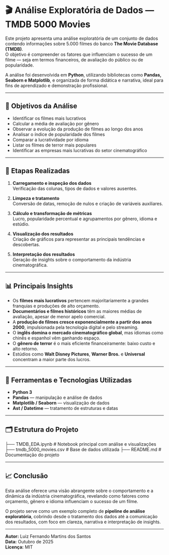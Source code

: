 # 🎬 Análise Exploratória de Dados — TMDB 5000 Movies

Este projeto apresenta uma análise exploratória de um conjunto de dados contendo informações sobre 5.000 filmes do banco **The Movie Database (TMDB)**.  
O objetivo é compreender os fatores que influenciam o sucesso de um filme — seja em termos financeiros, de avaliação do público ou de popularidade.

A análise foi desenvolvida em **Python**, utilizando bibliotecas como **Pandas, Seaborn e Matplotlib**, e organizada de forma didática e narrativa, ideal para fins de aprendizado e demonstração profissional.

---

## 🎯 Objetivos da Análise

- Identificar os filmes mais lucrativos  
- Calcular a média de avaliação por gênero  
- Observar a evolução da produção de filmes ao longo dos anos  
- Analisar o índice de popularidade dos filmes  
- Comparar a lucratividade por idioma  
- Listar os filmes de terror mais populares  
- Identificar as empresas mais lucrativas do setor cinematográfico  

---

## 🧩 Etapas Realizadas

1. **Carregamento e inspeção dos dados**  
   Verificação das colunas, tipos de dados e valores ausentes.  

2. **Limpeza e tratamento**  
   Conversão de datas, remoção de nulos e criação de variáveis auxiliares.  

3. **Cálculo e transformação de métricas**  
   Lucro, popularidade percentual e agrupamentos por gênero, idioma e estúdio.  

4. **Visualização dos resultados**  
   Criação de gráficos para representar as principais tendências e descobertas.  

5. **Interpretação dos resultados**  
   Geração de insights sobre o comportamento da indústria cinematográfica.

---

## 📊 Principais Insights

- Os **filmes mais lucrativos** pertencem majoritariamente a grandes franquias e produções de alto orçamento.  
- **Documentários e filmes históricos** têm as maiores médias de avaliação, apesar de menor apelo comercial.  
- A **produção de filmes cresce exponencialmente a partir dos anos 2000**, impulsionada pela tecnologia digital e pelo streaming.  
- O **inglês domina o mercado cinematográfico global**, mas idiomas como chinês e espanhol vêm ganhando espaço.  
- O **gênero de terror** é o mais eficiente financeiramente: baixo custo e alto retorno.  
- Estúdios como **Walt Disney Pictures**, **Warner Bros.** e **Universal** concentram a maior parte dos lucros.

---

## 🧠 Ferramentas e Tecnologias Utilizadas

- **Python 3**  
- **Pandas** — manipulação e análise de dados  
- **Matplotlib / Seaborn** — visualização de dados    
- **Ast / Datetime** — tratamento de estruturas e datas  

---

## 🗂️ Estrutura do Projeto

├── TMDB_EDA.ipynb # Notebook principal com análise e visualizações
├── tmdb_5000_movies.csv # Base de dados utilizada
├── README.md # Documentação do projeto


---

## 📈 Conclusão

Esta análise oferece uma visão abrangente sobre o comportamento e a dinâmica da indústria cinematográfica, revelando como fatores como orçamento, gênero e idioma influenciam o sucesso de um filme.

O projeto serve como um exemplo completo de **pipeline de análise exploratória**, cobrindo desde o tratamento dos dados até a comunicação dos resultados, com foco em clareza, narrativa e interpretação de insights.

---

**Autor:** Luiz Fernando Martins dos Santos  
**Data:** Outubro de 2025  
**Licença:** MIT  

